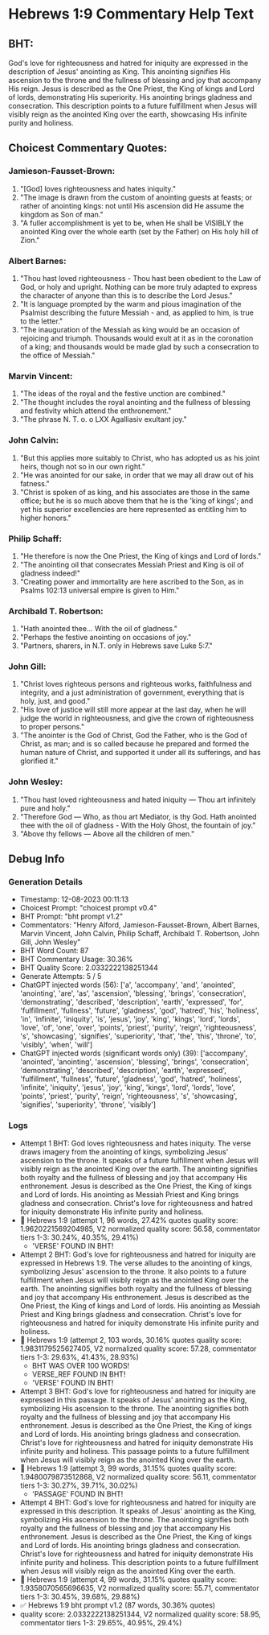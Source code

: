 # Hebrews 1:9 Commentary Help Text

## BHT:
God's love for righteousness and hatred for iniquity are expressed in the description of Jesus' anointing as King. This anointing signifies His ascension to the throne and the fullness of blessing and joy that accompany His reign. Jesus is described as the One Priest, the King of kings and Lord of lords, demonstrating His superiority. His anointing brings gladness and consecration. This description points to a future fulfillment when Jesus will visibly reign as the anointed King over the earth, showcasing His infinite purity and holiness.

## Choicest Commentary Quotes:
### Jamieson-Fausset-Brown:
1. "[God] loves righteousness and hates iniquity." 
2. "The image is drawn from the custom of anointing guests at feasts; or rather of anointing kings: not until His ascension did He assume the kingdom as Son of man."
3. "A fuller accomplishment is yet to be, when He shall be VISIBLY the anointed King over the whole earth (set by the Father) on His holy hill of Zion."

### Albert Barnes:
1. "Thou hast loved righteousness - Thou hast been obedient to the Law of God, or holy and upright. Nothing can be more truly adapted to express the character of anyone than this is to describe the Lord Jesus." 
2. "It is language prompted by the warm and pious imagination of the Psalmist describing the future Messiah - and, as applied to him, is true to the letter."
3. "The inauguration of the Messiah as king would be an occasion of rejoicing and triumph. Thousands would exult at it as in the coronation of a king; and thousands would be made glad by such a consecration to the office of Messiah."

### Marvin Vincent:
1. "The ideas of the royal and the festive unction are combined."
2. "The thought includes the royal anointing and the fullness of blessing and festivity which attend the enthronement."
3. "The phrase N. T. o. o LXX Agalliasiv exultant joy."

### John Calvin:
1. "But this applies more suitably to Christ, who has adopted us as his joint heirs, though not so in our own right."
2. "He was anointed for our sake, in order that we may all draw out of his fatness."
3. "Christ is spoken of as king, and his associates are those in the same office; but he is so much above them that he is the 'king of kings'; and yet his superior excellencies are here represented as entitling him to higher honors."

### Philip Schaff:
1. "He therefore is now the One Priest, the King of kings and Lord of lords."
2. "The anointing oil that consecrates Messiah Priest and King is oil of gladness indeed!"
3. "Creating power and immortality are here ascribed to the Son, as in Psalms 102:13 universal empire is given to Him."

### Archibald T. Robertson:
1. "Hath anointed thee... With the oil of gladness." 
2. "Perhaps the festive anointing on occasions of joy." 
3. "Partners, sharers, in N.T. only in Hebrews save Luke 5:7."

### John Gill:
1. "Christ loves righteous persons and righteous works, faithfulness and integrity, and a just administration of government, everything that is holy, just, and good."
2. "His love of justice will still more appear at the last day, when he will judge the world in righteousness, and give the crown of righteousness to proper persons."
3. "The anointer is the God of Christ, God the Father, who is the God of Christ, as man; and is so called because he prepared and formed the human nature of Christ, and supported it under all its sufferings, and has glorified it."

### John Wesley:
1. "Thou hast loved righteousness and hated iniquity — Thou art infinitely pure and holy."
2. "Therefore God — Who, as thou art Mediator, is thy God. Hath anointed thee with the oil of gladness - With the Holy Ghost, the fountain of joy."
3. "Above thy fellows — Above all the children of men."


## Debug Info
### Generation Details
- Timestamp: 12-08-2023 00:11:13
- Choicest Prompt: "choicest prompt v0.4"
- BHT Prompt: "bht prompt v1.2"
- Commentators: "Henry Alford, Jamieson-Fausset-Brown, Albert Barnes, Marvin Vincent, John Calvin, Philip Schaff, Archibald T. Robertson, John Gill, John Wesley"
- BHT Word Count: 87
- BHT Commentary Usage: 30.36%
- BHT Quality Score: 2.0332222138251344
- Generate Attempts: 5 / 5
- ChatGPT injected words (56):
	['a', 'accompany', 'and', 'anointed', 'anointing', 'are', 'as', 'ascension', 'blessing', 'brings', 'consecration', 'demonstrating', 'described', 'description', 'earth', 'expressed', 'for', 'fulfillment', 'fullness', 'future', 'gladness', 'god', 'hatred', 'his', 'holiness', 'in', 'infinite', 'iniquity', 'is', 'jesus', 'joy', 'king', 'kings', 'lord', 'lords', 'love', 'of', 'one', 'over', 'points', 'priest', 'purity', 'reign', 'righteousness', 's', 'showcasing', 'signifies', 'superiority', 'that', 'the', 'this', 'throne', 'to', 'visibly', 'when', 'will']
- ChatGPT injected words (significant words only) (39):
	['accompany', 'anointed', 'anointing', 'ascension', 'blessing', 'brings', 'consecration', 'demonstrating', 'described', 'description', 'earth', 'expressed', 'fulfillment', 'fullness', 'future', 'gladness', 'god', 'hatred', 'holiness', 'infinite', 'iniquity', 'jesus', 'joy', 'king', 'kings', 'lord', 'lords', 'love', 'points', 'priest', 'purity', 'reign', 'righteousness', 's', 'showcasing', 'signifies', 'superiority', 'throne', 'visibly']

### Logs
- Attempt 1 BHT: God loves righteousness and hates iniquity. The verse draws imagery from the anointing of kings, symbolizing Jesus' ascension to the throne. It speaks of a future fulfillment when Jesus will visibly reign as the anointed King over the earth. The anointing signifies both royalty and the fullness of blessing and joy that accompany His enthronement. Jesus is described as the One Priest, the King of kings and Lord of lords. His anointing as Messiah Priest and King brings gladness and consecration. Christ's love for righteousness and hatred for iniquity demonstrate His infinite purity and holiness.
- 🔄 Hebrews 1:9 (attempt 1, 96 words, 27.42% quotes quality score: 1.9620221569204985, V2 normalized quality score: 56.58, commentator tiers 1-3: 30.24%, 40.35%, 29.41%) 
	- 'VERSE' FOUND IN BHT!
- Attempt 2 BHT: God's love for righteousness and hatred for iniquity are expressed in Hebrews 1:9. The verse alludes to the anointing of kings, symbolizing Jesus' ascension to the throne. It also points to a future fulfillment when Jesus will visibly reign as the anointed King over the earth. The anointing signifies both royalty and the fullness of blessing and joy that accompany His enthronement. Jesus is described as the One Priest, the King of kings and Lord of lords. His anointing as Messiah Priest and King brings gladness and consecration. Christ's love for righteousness and hatred for iniquity demonstrate His infinite purity and holiness.
- 🔄 Hebrews 1:9 (attempt 2, 103 words, 30.16% quotes quality score: 1.9831179525627405, V2 normalized quality score: 57.28, commentator tiers 1-3: 29.63%, 41.43%, 28.93%) 
	- BHT WAS OVER 100 WORDS! 
	- VERSE_REF FOUND IN BHT! 
	- 'VERSE' FOUND IN BHT!
- Attempt 3 BHT: God's love for righteousness and hatred for iniquity are expressed in this passage. It speaks of Jesus' anointing as the King, symbolizing His ascension to the throne. The anointing signifies both royalty and the fullness of blessing and joy that accompany His enthronement. Jesus is described as the One Priest, the King of kings and Lord of lords. His anointing brings gladness and consecration. Christ's love for righteousness and hatred for iniquity demonstrate His infinite purity and holiness. This passage points to a future fulfillment when Jesus will visibly reign as the anointed King over the earth.
- 🔄 Hebrews 1:9 (attempt 3, 99 words, 31.15% quotes quality score: 1.9480079873512868, V2 normalized quality score: 56.11, commentator tiers 1-3: 30.27%, 39.71%, 30.02%) 
	- 'PASSAGE' FOUND IN BHT!
- Attempt 4 BHT: God's love for righteousness and hatred for iniquity are expressed in this description. It speaks of Jesus' anointing as the King, symbolizing His ascension to the throne. The anointing signifies both royalty and the fullness of blessing and joy that accompany His enthronement. Jesus is described as the One Priest, the King of kings and Lord of lords. His anointing brings gladness and consecration. Christ's love for righteousness and hatred for iniquity demonstrate His infinite purity and holiness. This description points to a future fulfillment when Jesus will visibly reign as the anointed King over the earth.
- 🔄 Hebrews 1:9 (attempt 4, 99 words, 31.15% quotes quality score: 1.9358070565696635, V2 normalized quality score: 55.71, commentator tiers 1-3: 30.45%, 39.68%, 29.88%)
- ✅ Hebrews 1:9 bht prompt v1.2 (87 words, 30.36% quotes)
- quality score: 2.0332222138251344, V2 normalized quality score: 58.95, commentator tiers 1-3: 29.65%, 40.95%, 29.4%)